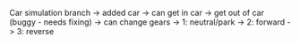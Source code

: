 Car simulation branch
 -> added car
	-> can get in car
	-> get out of car (buggy - needs fixing)
	-> can change gears
		-> 1: neutral/park
		-> 2: forward
		-> 3: reverse